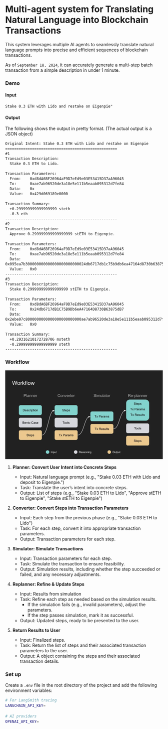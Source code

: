 # Multi-agent system for Translating Natural Language into Blockchain Transactions

This system leverages multiple AI agents to seamlessly translate natural language prompts into precise and efficient sequences of blockchain transactions.

As of `September 18, 2024`, it can accurately generate a multi-step batch transaction from a simple description in under 1 minute.

### Demo

#### Input

```
Stake 0.3 ETH with Lido and restake on Eigenpie"
```

#### Output

The following shows the output in pretty format. (The actual output is a JSON object)

```
Original Intent: Stake 0.3 ETH with Lido and restake on Eigenpie
==================================================
#1
Transaction Description:
  Stake 0.3 ETH to Lido.

Transaction Parameters:
  From:    0xd8dA6BF26964aF9D7eEd9e03E53415D37aA96045
  To:      0xae7ab96520de3a18e5e111b5eaab095312d7fe84
  Data:    0x
  Value:   0x429d069189e0000

Transaction Summary:
  +0.299999999999999999 steth
  -0.3 eth
--------------------------------------------------
#2
Transaction Description:
  Approve 0.299999999999999999 stETH to Eigenpie.

Transaction Parameters:
  From:    0xd8dA6BF26964aF9D7eEd9e03E53415D37aA96045
  To:      0xae7ab96520de3a18e5e111b5eaab095312d7fe84
  Data:    0x095ea7b300000000000000000000000024db6717db1c75b9db6ea47164d8730b63875db70000000000000000000000000000000000000000000000000429d069189dffff
  Value:   0x0
--------------------------------------------------
#3
Transaction Description:
  Stake 0.299999999999999999 stETH to Eigenpie.

Transaction Parameters:
  From:    0xd8dA6BF26964aF9D7eEd9e03E53415D37aA96045
  To:      0x24db6717dB1C75B9Db6eA47164D8730B63875dB7
  Data:    0x2ebe07c8000000000000000000000000ae7ab96520de3a18e5e111b5eaab095312d7fe840000000000000000000000000000000000000000000000000429d069189dffff00000000000000000000000000000000000000000000000000000000000000000000000000000000000000000000000000000000000000000000000000000000
  Value:   0x0

Transaction Summary:
  +0.29316210172728706 msteth
  -0.299999999999999999 steth
--------------------------------------------------
```

### Workflow

![workflow](./assets/workflow.jpg)

1. **Planner: Convert User Intent into Concrete Steps**

   - Input: Natural language prompt (e.g., "Stake 0.03 ETH with Lido and deposit to Eigenpie.")
   - Task: Translate the user’s intent into concrete steps.
   - Output: List of steps (e.g., "Stake 0.03 ETH to Lido", "Approve stETH to Eigenpie", "Stake stETH to Eigenpie")

2. **Converter: Convert Steps into Transaction Parameters**

   - Input: Each step from the previous phase (e.g., "Stake 0.03 ETH to Lido")
   - Task: For each step, convert it into appropriate transaction parameters.
   - Output: Transaction parameters for each step.

3. **Simulator: Simulate Transactions**

   - Input: Transaction parameters for each step.
   - Task: Simulate the transaction to ensure feasibility.
   - Output: Simulation results, including whether the step succeeded or failed, and any necessary adjustments.

4. **Replanner: Refine & Update Steps**

   - Input: Results from simulation
   - Task: Refine each step as needed based on the simulation results.
     - If the simulation fails (e.g., invalid parameters), adjust the parameters.
     - If the step passes simulation, mark it as successful.
   - Output: Updated steps, ready to be presented to the user.

5. **Return Results to User**

   - Input: Finalized steps.
   - Task: Return the list of steps and their associated transaction parameters to the user.
   - Output: A object containing the steps and their associated transaction details.

### Set up

Create a `.env` file in the root directory of the project and add the following environment variables:

```bash
# For LangSmith tracing
LANGCHAIN_API_KEY=

# AI providers
OPENAI_API_KEY=
```

